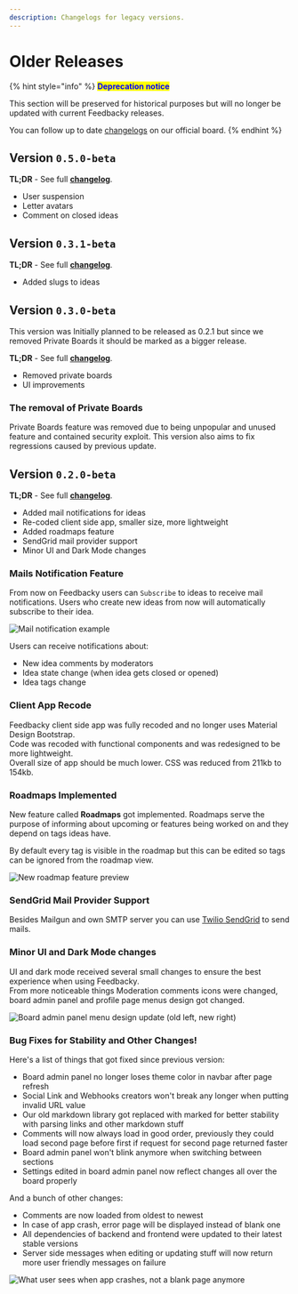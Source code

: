 ```yaml
---
description: Changelogs for legacy versions.
---
```


# Older Releases

{% hint style="info" %}
<mark style="color:blue;">**Deprecation notice**</mark>

This section will be preserved for historical purposes but will no longer be updated with current Feedbacky releases.

You can follow up to date [changelogs](https://app.feedbacky.net/b/feedbacky-official/changelog) on our official board.
{% endhint %}

## Version `0.5.0-beta`

**TL;DR** - See full [**changelog**](https://github.com/feedbacky-project/app/blob/master/CHANGELOG.md#020-beta-june-5-2020).

* User suspension
* Letter avatars
* Comment on closed ideas

## Version `0.3.1-beta`

**TL;DR** - See full [**changelog**](https://github.com/feedbacky-project/app/blob/master/CHANGELOG.md#031-beta-july-6-2020).

* Added slugs to ideas

## Version `0.3.0-beta`

This version was Initially planned to be released as 0.2.1 but since we removed Private Boards it should be marked as a bigger release.

**TL;DR** - See full [**changelog**](https://github.com/feedbacky-project/app/blob/master/CHANGELOG.md#030-beta-june-9-2020).

* Removed private boards
* UI improvements

### The removal of Private Boards

Private Boards feature was removed due to being unpopular and unused feature and contained security exploit. This version also aims to fix regressions caused by previous update.

## Version `0.2.0-beta`

**TL;DR** - See full [**changelog**](https://github.com/feedbacky-project/app/blob/master/CHANGELOG.md#020-beta-june-5-2020).

* Added mail notifications for ideas
* Re-coded client side app, smaller size, more lightweight
* Added roadmaps feature
* SendGrid mail provider support
* Minor UI and Dark Mode changes

### Mails Notification Feature

From now on Feedbacky users can `Subscribe` to ideas to receive mail notifications. Users who create new ideas from now will automatically subscribe to their idea.

![Mail notification example](../.gitbook/assets/0.2.0\_1.png)

Users can receive notifications about:

* New idea comments by moderators
* Idea state change (when idea gets closed or opened)
* Idea tags change

### Client App Recode

Feedbacky client side app was fully recoded and no longer uses Material Design Bootstrap.\
Code was recoded with functional components and was redesigned to be more lightweight.\
Overall size of app should be much lower. CSS was reduced from 211kb to 154kb.

### Roadmaps Implemented

New feature called **Roadmaps** got implemented. Roadmaps serve the purpose of informing about upcoming or features being worked on and they depend on tags ideas have.

By default every tag is visible in the roadmap but this can be edited so tags can be ignored from the roadmap view.

![New roadmap feature preview](../.gitbook/assets/0.2.0\_2.png)

### SendGrid Mail Provider Support

Besides Mailgun and own SMTP server you can use [Twilio SendGrid](https://sendgrid.com) to send mails.

### Minor UI and Dark Mode changes

UI and dark mode received several small changes to ensure the best experience when using Feedbacky.\
From more noticeable things Moderation comments icons were changed, board admin panel and profile page menus design got changed.

![Board admin panel menu design update (old left, new right)](../.gitbook/assets/0.2.0\_3.png)

### Bug Fixes for Stability and Other Changes!

Here's a list of things that got fixed since previous version:

* Board admin panel no longer loses theme color in navbar after page refresh
* Social Link and Webhooks creators won't break any longer when putting invalid URL value
* Our old markdown library got replaced with marked for better stability with parsing links and other markdown stuff
* Comments will now always load in good order, previously they could load second page before first if request for second page returned faster
* Board admin panel won't blink anymore when switching between sections
* Settings edited in board admin panel now reflect changes all over the board properly

And a bunch of other changes:

* Comments are now loaded from oldest to newest
* In case of app crash, error page will be displayed instead of blank one
* All dependencies of backend and frontend were updated to their latest stable versions
* Server side messages when editing or updating stuff will now return more user friendly messages on failure

![What user sees when app crashes, not a blank page anymore](../.gitbook/assets/0.2.0\_4.png)
